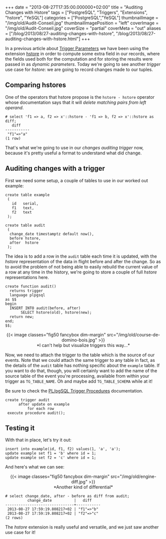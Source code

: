 +++
date = "2013-08-27T17:35:00.000000+02:00"
title = "Auditing Changes with Hstore"
tags = ["PostgreSQL", "Triggers", "Extensions", "hstore", "YeSQL"]
categories = ["PostgreSQL","YeSQL"]
thumbnailImage = "/img/old/Audit-Conseil.jpg"
thumbnailImagePosition = "left"
coverImage = "/img/old/Audit-Conseil.jpg"
coverSize = "partial"
coverMeta = "out"
aliases = ["/blog/2013/08/27-auditing-changes-with-hstore",
           "/blog/2013/08/27-auditing-changes-with-hstore.html"]
+++

In a previous article about 
[Trigger Parameters](/blog/2013/08/23-parametrized-triggers) we have been using the
extension 
[hstore](http://www.postgresql.org/docs/9.2/static/hstore.html) in order to compute some extra field in our records, where
the fields used both for the computation and for storing the results were
passed in as 
*dynamic parameters*. Today we're going to see another 
*trigger*
use case for 
*hstore*: we are going to record changes made to our tuples.


## Comparing hstores

One of the operators that hstore propose is the 
`hstore - hstore` operator
whose documentation says that it will 
*delete matching pairs from left
operand*.

~~~
# select 'f1 => a, f2 => x'::hstore - 'f1 => b, f2 => x'::hstore as diff;
   diff    
-----------
 "f1"=>"a"
(1 row)
~~~


That's what we're going to use in our 
*changes auditing trigger* now, because
it's pretty useful a format to understand what did change.


## Auditing changes with a trigger

First we need some setup, a couple of tables to use in our worked out
example:

~~~
create table example
 (
   id   serial,
   f1   text,
   f2   text
 );

create table audit
 (
  change_date timestamptz default now(),
  before hstore,
  after  hstore
 );
~~~


The idea is to add a row in the 
`audit` table each time it is updated, with
the 
*hstore* representation of the data in flight before and after the change.
So as to avoid the problem of not being able to easily rebuild the current
value of a row at any time in the history, we're going to store a couple of
full 
*hstore* representations here.

~~~
create function audit()
  returns trigger
  language plpgsql
as $$
begin
  INSERT INTO audit(before, after)
       SELECT hstore(old), hstore(new);
  return new;
end;
$$;
~~~


<center>
{{< image classes="fig50 fancybox dim-margin" src="/img/old/course-de-domino-bois.jpg" >}}
</center>

<center>*I can't help but visualize triggers this way...*</center>

Now, we need to attach the trigger to the table which is the source of our
events. Note that we could attach the same trigger to any table in fact, as
the details of the 
`audit` table has nothing specific about the 
`example` table.
If you want to do that, though, you will certainly want to add the name of
the source table of the event you're processing, available from within your
trigger as 
`TG_TABLE_NAME`. Oh and maybe add 
`TG_TABLE_SCHEMA` while at it!

Be sure to check the 
[PL/pgSQL Trigger Procedures](http://www.postgresql.org/docs/current/interactive/plpgsql-trigger.html) documentation.

~~~
create trigger audit
      after update on example
          for each row
 execute procedure audit();
~~~



## Testing it

With that in place, let's try it out:

~~~
insert into example(id, f1, f2) values(1, 'a', 'a');
update example set f1 = 'b' where id = 1;
update example set f2 = 'c' where id = 1;
~~~


And here's what we can see:

<center>
{{< image classes="fig50 fancybox dim-margin" src="/img/old/engine-diff.jpg" >}}
</center>

<center>*Another kind of differential*</center>

~~~
# select change_date, after - before as diff from audit;
          change_date          |   diff    
-------------------------------+-----------
 2013-08-27 17:59:19.808217+02 | "f1"=>"b"
 2013-08-27 17:59:19.808217+02 | "f2"=>"c"
(2 rows)
~~~


The 
*hstore* extension is really useful and versatile, and we just saw another
use case for it!
